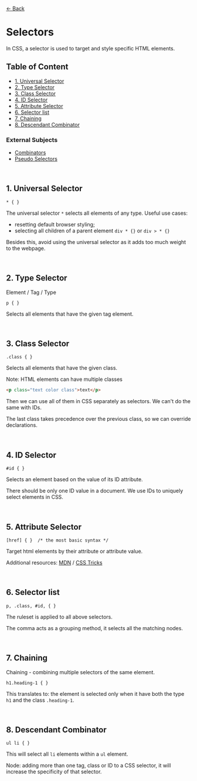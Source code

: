 [&larr; Back](./README.md)

# Selectors

In CSS, a selector is used to target and style specific HTML elements.

## Table of Content

- [1. Universal Selector](#1-universal-selector)
- [2. Type Selector](#2-type-selector)
- [3. Class Selector](#3-class-selector)
- [4. ID Selector](#4-id-selector)
- [5. Attribute Selector](#5-attribute-selector)
- [6. Selector list](#6-selector-list)
- [7. Chaining](#7-chaining)
- [8. Descendant Combinator](#8-descendant-combinator)

### External Subjects

- [Combinators](./selectors-combinators.md)
- [Pseudo Selectors](./selectors-pseudo.md)

<br>

## 1. Universal Selector

```
* { }
```

The universal selector `*` selects all elements of any type. Useful use cases:

- resetting default browser styling;
- selecting all children of a parent element `div * {}` or `div > * {}`

Besides this, avoid using the universal selector as it adds too much weight to the webpage.

<br>

## 2. Type Selector

Element / Tag / Type

```
p { }
```

Selects all elements that have the given tag element.

<br>

## 3. Class Selector

```
.class { }
```

Selects all elements that have the given class.

Note: HTML elements can have multiple classes

```html
<p class="text color class">text</p>
```

Then we can use all of them in CSS separately as selectors. We can't do the same with IDs.

The last class takes precedence over the previous class, so we can override declarations.

<br>

## 4. ID Selector

```
#id { }
```

Selects an element based on the value of its ID attribute.

There should be only one ID value in a document. We use IDs to uniquely select elements in CSS.

<br>

## 5. Attribute Selector

```
[href] { }  /* the most basic syntax */
```

Target html elements by their attribute or attribute value.

Additional resources: [MDN](https://developer.mozilla.org/en-US/docs/Web/CSS/Attribute_selectors) / [CSS Tricks](https://css-tricks.com/almanac/selectors/a/attribute/)

<br>

## 6. Selector list

```
p, .class, #id, { }
```

The ruleset is applied to all above selectors.

The comma acts as a grouping method, it selects all the matching nodes.

<br>

## 7. Chaining

Chaining - combining multiple selectors of the same element.

```
h1.heading-1 { }
```

This translates to: the element is selected only when it have both the type `h1` and the class `.heading-1`.

<br>

## 8. Descendant Combinator

```
ul li { }
```

This will select all `li` elements within a `ul` element.

Node: adding more than one tag, class or ID to a CSS selector, it will increase the specificity of that selector.
